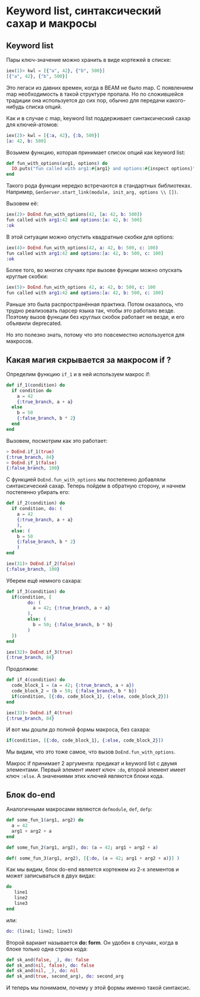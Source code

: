 # Keyword list, синтаксический сахар и макросы

## Keyword list

Пары ключ-значение можно хранить в виде кортежей в списке:

```elixir
iex(1)> kwl = [{"a", 42}, {"b", 500}]
[{"a", 42}, {"b", 500}]
```

Это легаси из давних времен, когда в BEAM не было map. С появлением map необходимость в такой структуре пропала. Но по сложившейся традиции она используется до сих пор, обычно для передачи какого-нибудь списка опций.

Как и в случае с map, keyword list поддерживает синтаксический сахар для ключей-атомов:
```elixir
iex(2)> kwl = [{:a, 42}, {:b, 500}]
[a: 42, b: 500]
```

Возьмем функцию, которая принимает список опций как keyword list:

```elixir
def fun_with_options(arg1, options) do
  IO.puts("fun called with arg1:#{arg1} and options:#{inspect options}")
end
```

Такого рода функции нередко встречаются в стандартных библиотеках. Например, `GenServer.start_link(module, init_arg, options \\ [])`.

Вызовем её:

```elixir
iex(2)> DoEnd.fun_with_options(42, [a: 42, b: 500])
fun called with arg1:42 and options:[a: 42, b: 500]
:ok
```

В этой ситуации можно опустить квадратные скобки для options:

```elixir
iex(4)> DoEnd.fun_with_options(42, a: 42, b: 500, c: 100)
fun called with arg1:42 and options:[a: 42, b: 500, c: 100]
:ok
```

Более того, во многих случаях при вызове функции можно опускать круглые скобки:

```elixir
iex(5)> DoEnd.fun_with_options 42, a: 42, b: 500, c: 100
fun called with arg1:42 and options:[a: 42, b: 500, c: 100]
```

Раньше это была распространённая практика. Потом оказалось, что трудно реализовать парсер языка так, чтобы это работало везде. Поэтому вызов функции без круглых скобок работает не везде, и его объявили deprecated.

Но это полезно знать, потому что это повсеместно используется для макросов.

## Какая магия скрывается за макросом if ?

Определим функцию `if_1` и в ней используем макрос if:

```elixir
def if_1(condition) do
  if condition do
    a = 42
    {:true_branch, a + a}
  else
    b = 50
    {:false_branch, b * 2}
  end
end
```

Вызовем, посмотрим как это работает:
```elixir
> DoEnd.if_1(true)
{:true_branch, 84}
> DoEnd.if_1(false)
{:false_branch, 100}
```

С функцией `DoEnd.fun_with_options` мы постепенно добавляли синтаксический сахар. Теперь пойдем в обратную сторону, и начнем постепенно убирать его:

```elixir
def if_2(condition) do
  if condition, do: (
    a = 42
    {:true_branch, a + a}
    ),
  else: (
    b = 50
    {:false_branch, b * 2}
    )
end

iex(31)> DoEnd.if_2(false)
{:false_branch, 100}
```

Уберем ещё немного сахара:

```elixir
def if_3(condition) do
  if(condition, [
        do: (
          a = 42; {:true_branch, a + a}
        ),
        else: (
          b = 50; {:false_branch, b * b}
        )
  ])
end

iex(32)> DoEnd.if_3(true)
{:true_branch, 84}
```

Продолжим:

```elixir
def if_4(condition) do
  code_block_1 = (a = 42; {:true_branch, a + a})
  code_block_2 = (b = 50; {:false_branch, b * b})
  if(condition, [{:do, code_block_1}, {:else, code_block_2}])
end

iex(33)> DoEnd.if_4(true)
{:true_branch, 84}
```

И вот мы дошли до полной формы макроса, без сахара:

```elixir
if(condition, [{:do, code_block_1}, {:else, code_block_2}])
```

Мы видим, что это тоже самое, что вызов `DoEnd.fun_with_options`.

Макрос if принимает 2 аргумента: предикат и keyword list с двумя элементами. Первый элемент имеет ключ `:do`, второй элемент имеет ключ `:else`. А значениями этих ключей являются блоки кода.

## Блок do-end

Аналогичными макросами являются `defmodule`, `def`, `defp`:

```elixir
def some_fun_1(arg1, arg2) do
  a = 42
  arg1 + arg2 + a
end

def some_fun_2(arg1, arg2), do: (a = 42; arg1 + arg2 + a)

def( some_fun_3(arg1, arg2), [{:do, (a = 42; arg1 + arg2 + a)}] )
```

Как мы видим, блок do-end является кортежем из 2-х элементов и может записываться в двух видах:

```elixir
do
   line1
   line2
   line3
end
```

или:

```elixir
do: (line1; line2; line3)
```

Второй вариант называется **do: form**. Он удобен в случаях, когда в блоке только одна строка кода:

```elixir
def sk_and(false, _), do: false
def sk_and(nil, false), do: false
def sk_and(nil, _), do: nil
def sk_and(true, second_arg), do: second_arg
```

И теперь мы понимаем, почему у этой формы именно такой синтаксис.
